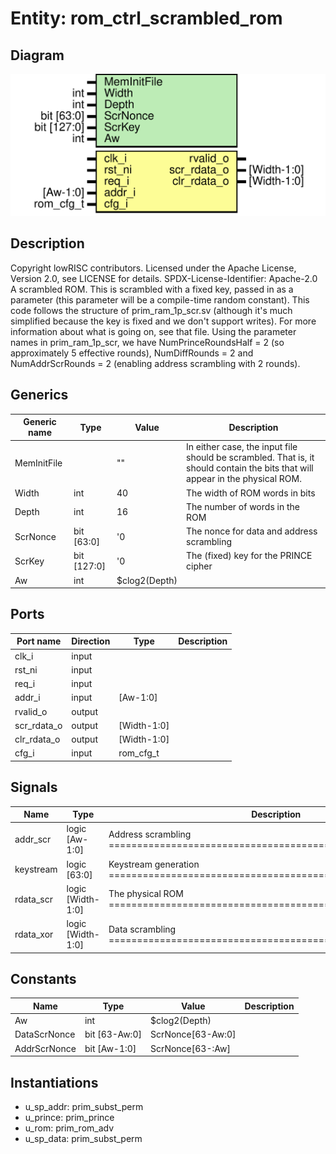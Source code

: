 # Entity: rom_ctrl_scrambled_rom
## Diagram
![Diagram](rom_ctrl_scrambled_rom.svg "Diagram")
## Description
Copyright lowRISC contributors.
 Licensed under the Apache License, Version 2.0, see LICENSE for details.
 SPDX-License-Identifier: Apache-2.0
 A scrambled ROM. This is scrambled with a fixed key, passed in as a parameter (this parameter
 will be a compile-time random constant).
 This code follows the structure of prim_ram_1p_scr.sv (although it's much simplified because the
 key is fixed and we don't support writes). For more information about what is going on, see that
 file. Using the parameter names in prim_ram_1p_scr, we have NumPrinceRoundsHalf = 2 (so
 approximately 5 effective rounds), NumDiffRounds = 2 and NumAddrScrRounds = 2 (enabling address
 scrambling with 2 rounds).
 
## Generics
| Generic name | Type        | Value         | Description                                                                                                                    |
| ------------ | ----------- | ------------- | ------------------------------------------------------------------------------------------------------------------------------ |
| MemInitFile  |             | ""            | In either case, the input file should be scrambled. That is, it should contain the bits that will appear in the physical ROM.  |
| Width        | int         | 40            | The width of ROM words in bits                                                                                                 |
| Depth        | int         | 16            | The number of words in the ROM                                                                                                 |
| ScrNonce     | bit [63:0]  | '0            | The nonce for data and address scrambling                                                                                      |
| ScrKey       | bit [127:0] | '0            | The (fixed) key for the PRINCE cipher                                                                                          |
| Aw           | int         | $clog2(Depth) |                                                                                                                                |
## Ports
| Port name   | Direction | Type        | Description |
| ----------- | --------- | ----------- | ----------- |
| clk_i       | input     |             |             |
| rst_ni      | input     |             |             |
| req_i       | input     |             |             |
| addr_i      | input     | [Aw-1:0]    |             |
| rvalid_o    | output    |             |             |
| scr_rdata_o | output    | [Width-1:0] |             |
| clr_rdata_o | output    | [Width-1:0] |             |
| cfg_i       | input     | rom_cfg_t   |             |
## Signals
| Name      | Type              | Description                                                                  |
| --------- | ----------------- | ---------------------------------------------------------------------------- |
| addr_scr  | logic [Aw-1:0]    | Address scrambling ========================================================  |
| keystream | logic [63:0]      | Keystream generation ======================================================  |
| rdata_scr | logic [Width-1:0] | The physical ROM ==========================================================  |
| rdata_xor | logic [Width-1:0] | Data scrambling ===========================================================  |
## Constants
| Name         | Type          | Value             | Description |
| ------------ | ------------- | ----------------- | ----------- |
| Aw           | int           | $clog2(Depth)     |             |
| DataScrNonce | bit [63-Aw:0] | ScrNonce[63-Aw:0] |             |
| AddrScrNonce | bit [Aw-1:0]  | ScrNonce[63-:Aw]  |             |
## Instantiations
- u_sp_addr: prim_subst_perm
- u_prince: prim_prince
- u_rom: prim_rom_adv
- u_sp_data: prim_subst_perm
